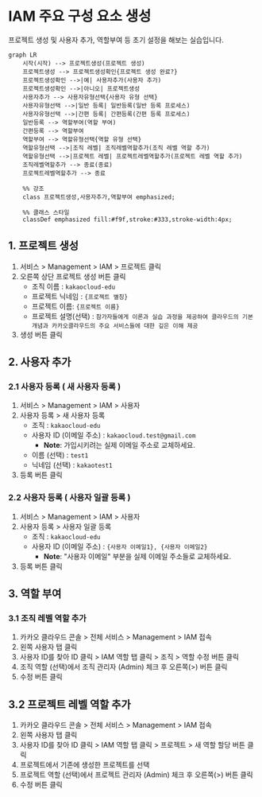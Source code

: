 # IAM 주요 구성 요소 생성

프로젝트 생성 및 사용자 추가, 역할부여 등 초기 설정을 해보는 실습입니다.
```mermaid
graph LR
    시작(시작) --> 프로젝트생성(프로젝트 생성)
    프로젝트생성 --> 프로젝트생성확인{프로젝트 생성 완료?}
    프로젝트생성확인 -->|예| 사용자추가(사용자 추가)
    프로젝트생성확인 -->|아니오| 프로젝트생성
    사용자추가 --> 사용자유형선택{사용자 유형 선택}
    사용자유형선택 -->|일반 등록| 일반등록(일반 등록 프로세스)
    사용자유형선택 -->|간편 등록| 간편등록(간편 등록 프로세스)
    일반등록 --> 역할부여(역할 부여)
    간편등록 --> 역할부여
    역할부여 --> 역할유형선택{역할 유형 선택}
    역할유형선택 -->|조직 레벨| 조직레벨역할추가(조직 레벨 역할 추가)
    역할유형선택 -->|프로젝트 레벨| 프로젝트레벨역할추가(프로젝트 레벨 역할 추가)
    조직레벨역할추가 --> 종료(종료)
    프로젝트레벨역할추가 --> 종료

    %% 강조
    class 프로젝트생성,사용자추가,역할부여 emphasized;
    
    %% 클래스 스타일
    classDef emphasized fill:#f9f,stroke:#333,stroke-width:4px;
```

## 1. 프로젝트 생성


1. 서비스 > Management > IAM > 프로젝트 클릭
2. 오른쪽 상단 프로젝트 생성 버튼 클릭
     - 조직 이름 : `kakaocloud-edu`
     - 프로젝트 닉네임 : `{프로젝트 별칭}`
     - 프로젝트 이름: `{프로젝트 이름}`
     - 프로젝트 설명(선택) : `참가자들에게 이론과 실습 과정을 제공하여 클라우드의 기본 개념과 카카오클라우드의 주요 서비스들에 대한 깊은 이해 제공`
3. 생성 버튼 클릭

## 2. 사용자 추가


### 2.1 사용자 등록 ( 새 사용자 등록 )


1. 서비스 > Management > IAM > 사용자
2. 사용자 등록 > 새 사용자 등록
     - 조직  : `kakaocloud-edu`
     - 사용자 ID (이메일 주소) : `kakaocloud.test@gmail.com`
          - **Note**: 가입시키려는 실제 이메일 주소로 교체하세요.
     - 이름 (선택) : `test1`
     - 닉네임 (선택) : `kakaotest1`
3. 등록 버튼 클릭

### 2.2 사용자 등록 ( 사용자 일괄 등록 )


1. 서비스 > Management > IAM > 사용자
2. 사용자 등록 > 사용자 일괄 등록
     - 조직 : `kakaocloud-edu`
     - 사용자 ID (이메일 주소) : `{사용자 이메일1}, {사용자 이메일2}`
          - **Note**: "사용자 이메일" 부분을 실제 이메일 주소들로 교체하세요.
3. 등록 버튼 클릭

## 3. 역할 부여


### 3.1 조직 레벨 역할 추가


1. 카카오 클라우드 콘솔 > 전체 서비스 > Management > IAM 접속 
2. 왼쪽 사용자 탭 클릭
3. 사용자 ID를 찾아 ID 클릭 > IAM 역할 탭 클릭 > 조직 > 역할 수정 버튼 클릭
4. 조직 역할 (선택)에서 조직 관리자 (Admin) 체크 후 오른쪽(>) 버튼 클릭
5. 수정 버튼 클릭


## 3.2 프로젝트 레벨 역할 추가


1. 카카오 클라우드 콘솔 > 전체 서비스 > Management > IAM 접속 
2. 왼쪽 사용자 탭 클릭
3. 사용자 ID를 찾아 ID 클릭 > IAM 역할 탭 클릭 > 프로젝트 > 새 역할 할당 버튼 클릭
4. 프로젝트에서 기존에 생성한 프로젝트를 선택
5. 프로젝트 역할 (선택)에서 프로젝트 관리자 (Admin) 체크 후 오른쪽(>) 버튼 클릭
6. 수정 버튼 클릭

